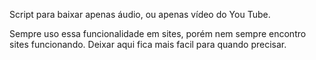 Script para baixar apenas áudio, ou apenas vídeo do You Tube.

Sempre uso essa funcionalidade em sites, porém nem sempre encontro sites funcionando. Deixar aqui fica mais facil para quando precisar.
